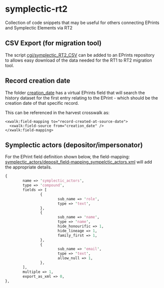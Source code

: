 # symplectic-rt2
Collection of code snippets that may be useful for others connecting EPrints and Symplectic Elements via RT2

## CSV Export (for migration tool)
The script [cgi/symplectic_RT2_CSV](cgi/symplectic_RT2_CSV) can be added to an EPrints repository to allows easy 
download of the data needed for the RT1 to RT2 migration tool.


## Record creation date
The folder [creation_date](creation_date/) has a virtual EPrints field that will search the history dataset for
the first entry relating to the EPrint - which should be the creation date of that specific record.

This can be referenced in the harvest crosswalk as:
```
<xwalk:field-mapping to="record-created-at-source-date">
  <xwalk:field-source from="creation_date" />
</xwalk:field-mapping>
```

## Symplectic actors (depositor/impersonator)

For the EPrint field definition shown below, the field-mapping:
[symplectic_actors/deposit_field-mapping_sympelctic_actors.xml](symplectic_actors/deposit_field-mapping_sympelctic_actors.xml)
will add the appropriate details.


```perl
{
        name => 'symplectic_actors',
        type => 'compound',
        fields => [
                {
                        sub_name => 'role',
                        type => 'text',
                },
                {
                        sub_name => 'name',
                        type => 'name',
                        hide_honourific => 1,
                        hide_lineage => 1,
                        family_first => 1,
                },
                {
                        sub_name => 'email',
                        type => 'text',
                        allow_null => 1,
                },
        ],
        multiple => 1,
        export_as_xml => 0,
},
```
